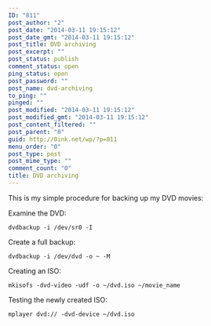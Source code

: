 ```yaml
---
ID: "811"
post_author: "2"
post_date: "2014-03-11 19:15:12"
post_date_gmt: "2014-03-11 19:15:12"
post_title: DVD archiving
post_excerpt: ""
post_status: publish
comment_status: open
ping_status: open
post_password: ""
post_name: dvd-archiving
to_ping: ""
pinged: ""
post_modified: "2014-03-11 19:15:12"
post_modified_gmt: "2014-03-11 19:15:12"
post_content_filtered: ""
post_parent: "0"
guid: http://0ink.net/wp/?p=811
menu_order: "0"
post_type: post
post_mime_type: ""
comment_count: "0"
title: DVD archiving
---
```


This is my simple procedure for backing up my DVD movies:

Examine the DVD:

    dvdbackup -i /dev/sr0 -I
    

Create a full backup:

    dvdbackup -i /dev/dvd -o ~ -M
    

Creating an ISO:

    mkisofs -dvd-video -udf -o ~/dvd.iso ~/movie_name
    

Testing the newly created ISO:

    mplayer dvd:// -dvd-device ~/dvd.iso


